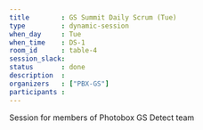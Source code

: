 ```yaml
---
title        : GS Summit Daily Scrum (Tue)
type         : dynamic-session
when_day     : Tue
when_time    : DS-1
room_id      : table-4
session_slack: 
status       : done
description  :
organizers   : ["PBX-GS"]
participants :
---
```



Session for members of Photobox GS Detect team
